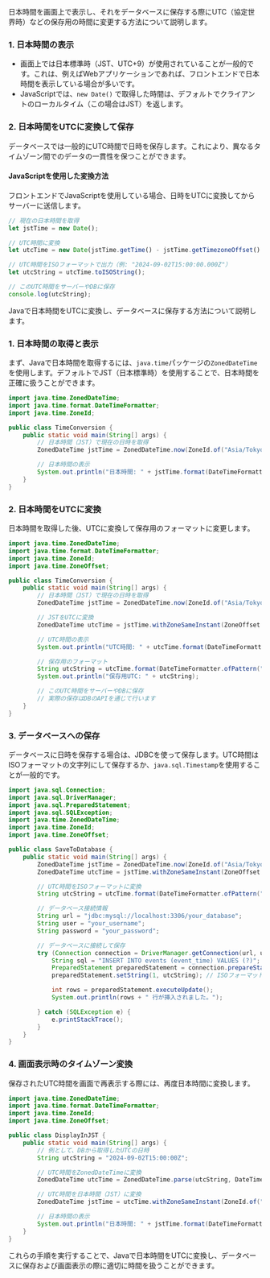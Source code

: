 日本時間を画面上で表示し、それをデータベースに保存する際にUTC（協定世界時）などの保存用の時間に変更する方法について説明します。

### 1. 日本時間の表示
- 画面上では日本標準時（JST、UTC+9）が使用されていることが一般的です。これは、例えばWebアプリケーションであれば、フロントエンドで日本時間を表示している場合が多いです。
- JavaScriptでは、`new Date()` で取得した時間は、デフォルトでクライアントのローカルタイム（この場合はJST）を返します。

### 2. 日本時間をUTCに変換して保存
データベースでは一般的にUTC時間で日時を保存します。これにより、異なるタイムゾーン間でのデータの一貫性を保つことができます。

#### JavaScriptを使用した変換方法
フロントエンドでJavaScriptを使用している場合、日時をUTCに変換してからサーバーに送信します。

```javascript
// 現在の日本時間を取得
let jstTime = new Date(); 

// UTC時間に変換
let utcTime = new Date(jstTime.getTime() - jstTime.getTimezoneOffset() * 60000);

// UTC時間をISOフォーマットで出力（例: "2024-09-02T15:00:00.000Z"）
let utcString = utcTime.toISOString();

// このUTC時間をサーバーやDBに保存
console.log(utcString);
```

Javaで日本時間をUTCに変換し、データベースに保存する方法について説明します。

### 1. 日本時間の取得と表示
まず、Javaで日本時間を取得するには、`java.time`パッケージの`ZonedDateTime`を使用します。デフォルトでJST（日本標準時）を使用することで、日本時間を正確に扱うことができます。

```java
import java.time.ZonedDateTime;
import java.time.format.DateTimeFormatter;
import java.time.ZoneId;

public class TimeConversion {
    public static void main(String[] args) {
        // 日本時間（JST）で現在の日時を取得
        ZonedDateTime jstTime = ZonedDateTime.now(ZoneId.of("Asia/Tokyo"));

        // 日本時間の表示
        System.out.println("日本時間: " + jstTime.format(DateTimeFormatter.ofPattern("yyyy-MM-dd HH:mm:ss")));
    }
}
```

### 2. 日本時間をUTCに変換
日本時間を取得した後、UTCに変換して保存用のフォーマットに変更します。

```java
import java.time.ZonedDateTime;
import java.time.format.DateTimeFormatter;
import java.time.ZoneId;
import java.time.ZoneOffset;

public class TimeConversion {
    public static void main(String[] args) {
        // 日本時間（JST）で現在の日時を取得
        ZonedDateTime jstTime = ZonedDateTime.now(ZoneId.of("Asia/Tokyo"));

        // JSTをUTCに変換
        ZonedDateTime utcTime = jstTime.withZoneSameInstant(ZoneOffset.UTC);

        // UTC時間の表示
        System.out.println("UTC時間: " + utcTime.format(DateTimeFormatter.ISO_INSTANT));

        // 保存用のフォーマット
        String utcString = utcTime.format(DateTimeFormatter.ofPattern("yyyy-MM-dd'T'HH:mm:ss'Z'"));
        System.out.println("保存用UTC: " + utcString);

        // このUTC時間をサーバーやDBに保存
        // 実際の保存はDBのAPIを通じて行います
    }
}
```

### 3. データベースへの保存
データベースに日時を保存する場合は、JDBCを使って保存します。UTC時間はISOフォーマットの文字列にして保存するか、`java.sql.Timestamp`を使用することが一般的です。

```java
import java.sql.Connection;
import java.sql.DriverManager;
import java.sql.PreparedStatement;
import java.sql.SQLException;
import java.time.ZonedDateTime;
import java.time.ZoneId;
import java.time.ZoneOffset;

public class SaveToDatabase {
    public static void main(String[] args) {
        ZonedDateTime jstTime = ZonedDateTime.now(ZoneId.of("Asia/Tokyo"));
        ZonedDateTime utcTime = jstTime.withZoneSameInstant(ZoneOffset.UTC);

        // UTC時間をISOフォーマットに変換
        String utcString = utcTime.format(DateTimeFormatter.ofPattern("yyyy-MM-dd'T'HH:mm:ss'Z'"));

        // データベース接続情報
        String url = "jdbc:mysql://localhost:3306/your_database";
        String user = "your_username";
        String password = "your_password";

        // データベースに接続して保存
        try (Connection connection = DriverManager.getConnection(url, user, password)) {
            String sql = "INSERT INTO events (event_time) VALUES (?)";
            PreparedStatement preparedStatement = connection.prepareStatement(sql);
            preparedStatement.setString(1, utcString); // ISOフォーマットの日時をセット

            int rows = preparedStatement.executeUpdate();
            System.out.println(rows + " 行が挿入されました。");

        } catch (SQLException e) {
            e.printStackTrace();
        }
    }
}
```

### 4. 画面表示時のタイムゾーン変換
保存されたUTC時間を画面で再表示する際には、再度日本時間に変換します。

```java
import java.time.ZonedDateTime;
import java.time.format.DateTimeFormatter;
import java.time.ZoneId;
import java.time.ZoneOffset;

public class DisplayInJST {
    public static void main(String[] args) {
        // 例として、DBから取得したUTCの日時
        String utcString = "2024-09-02T15:00:00Z";

        // UTC時間をZonedDateTimeに変換
        ZonedDateTime utcTime = ZonedDateTime.parse(utcString, DateTimeFormatter.ISO_DATE_TIME);

        // UTC時間を日本時間（JST）に変換
        ZonedDateTime jstTime = utcTime.withZoneSameInstant(ZoneId.of("Asia/Tokyo"));

        // 日本時間の表示
        System.out.println("日本時間: " + jstTime.format(DateTimeFormatter.ofPattern("yyyy-MM-dd HH:mm:ss")));
    }
}
```

これらの手順を実行することで、Javaで日本時間をUTCに変換し、データベースに保存および画面表示の際に適切に時間を扱うことができます。